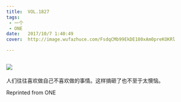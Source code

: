 ```yaml
---
title:	VOL.1827
tags:
 - 一个
 - ONE
date:	2017/10/7 1:40:49
cover:	http://image.wufazhuce.com/FsdqCMb99EkDE180xAm0preKOKRl

---
```

![](http://image.wufazhuce.com/FsdqCMb99EkDE180xAm0preKOKRl)
---

人们往往喜欢做自己不喜欢做的事情。这样搞砸了也不至于太懊恼。
 
Reprinted from ONE
